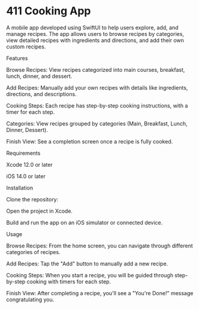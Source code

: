 # 411 Cooking App

A mobile app developed using SwiftUI to help users explore, add, and manage recipes. The app allows users to browse recipes by categories, view detailed recipes with ingredients and directions, and add their own custom recipes.

Features

Browse Recipes: View recipes categorized into main courses, breakfast, lunch, dinner, and dessert.

Add Recipes: Manually add your own recipes with details like ingredients, directions, and descriptions.

Cooking Steps: Each recipe has step-by-step cooking instructions, with a timer for each step.

Categories: View recipes grouped by categories (Main, Breakfast, Lunch, Dinner, Dessert).

Finish View: See a completion screen once a recipe is fully cooked.

Requirements

Xcode 12.0 or later

iOS 14.0 or later

Installation

Clone the repository:

Open the project in Xcode.

Build and run the app on an iOS simulator or connected device.


Usage

Browse Recipes: From the home screen, you can navigate through different categories of recipes.

Add Recipes: Tap the "Add" button to manually add a new recipe.

Cooking Steps: When you start a recipe, you will be guided through step-by-step cooking with timers for each step.

Finish View: After completing a recipe, you'll see a "You're Done!" message congratulating you.
